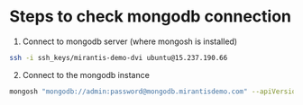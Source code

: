 # Steps to check mongodb connection

1. Connect to mongodb server (where mongosh is installed)

```sh
ssh -i ssh_keys/mirantis-demo-dvi ubuntu@15.237.190.66
```

2. Connect to the mongodb instance

```sh
mongosh "mongodb://admin:password@mongodb.mirantisdemo.com" --apiVersion 1
```
